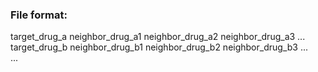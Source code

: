 ### File format:

target_drug_a neighbor_drug_a1 neighbor_drug_a2 neighbor_drug_a3 ...\
target_drug_b neighbor_drug_b1 neighbor_drug_b2 neighbor_drug_b3 ... \
...
